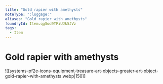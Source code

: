 ```yaml
---
title: "Gold rapier with amethysts"
noteType: ":luggage:"
aliases: "Gold rapier with amethysts"
foundryId: Item.qgSod9TFiUJk5JVz
tags:
  - Item
---
```


# Gold rapier with amethysts
![[systems-pf2e-icons-equipment-treasure-art-objects-greater-art-object-gold-rapier-with-amethysts.webp|150]]
